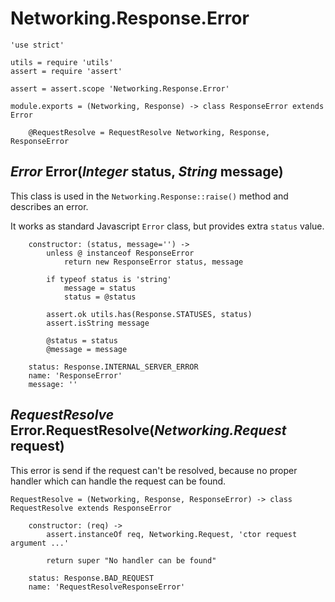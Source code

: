 Networking.Response.Error
=========================

	'use strict'

	utils = require 'utils'
	assert = require 'assert'

	assert = assert.scope 'Networking.Response.Error'

	module.exports = (Networking, Response) -> class ResponseError extends Error

		@RequestResolve = RequestResolve Networking, Response, ResponseError

*Error* Error(*Integer* status, *String* message)
-------------------------------------------------

This class is used in the `Networking.Response::raise()` method and describes an error.

It works as standard Javascript `Error` class, but provides extra `status` value.

		constructor: (status, message='') ->
			unless @ instanceof ResponseError
				return new ResponseError status, message

			if typeof status is 'string'
				message = status
				status = @status

			assert.ok utils.has(Response.STATUSES, status)
			assert.isString message

			@status = status
			@message = message

		status: Response.INTERNAL_SERVER_ERROR
		name: 'ResponseError'
		message: ''

*RequestResolve* Error.RequestResolve(*Networking.Request* request)
-------------------------------------------------------------------

This error is send if the request can't be resolved, because no proper handler which can
handle the request can be found.

	RequestResolve = (Networking, Response, ResponseError) -> class RequestResolve extends ResponseError

		constructor: (req) ->
			assert.instanceOf req, Networking.Request, 'ctor request argument ...'

			return super "No handler can be found"

		status: Response.BAD_REQUEST
		name: 'RequestResolveResponseError'
